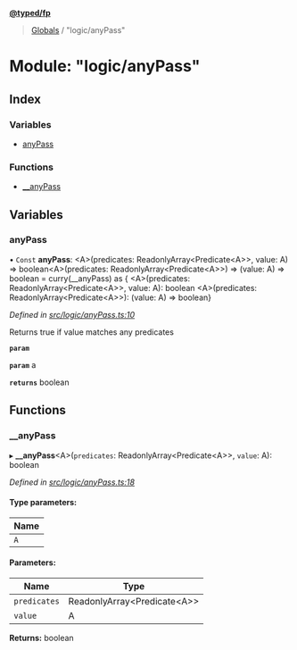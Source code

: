 **[@typed/fp](../README.md)**

> [Globals](../globals.md) / "logic/anyPass"

# Module: "logic/anyPass"

## Index

### Variables

* [anyPass](_logic_anypass_.md#anypass)

### Functions

* [\_\_anyPass](_logic_anypass_.md#__anypass)

## Variables

### anyPass

• `Const` **anyPass**: \<A>(predicates: ReadonlyArray\<Predicate\<A>>, value: A) => boolean\<A>(predicates: ReadonlyArray\<Predicate\<A>>) => (value: A) => boolean = curry(\_\_anyPass) as { \<A>(predicates: ReadonlyArray\<Predicate\<A>>, value: A): boolean \<A>(predicates: ReadonlyArray\<Predicate\<A>>): (value: A) => boolean}

*Defined in [src/logic/anyPass.ts:10](https://github.com/TylorS/typed-fp/blob/ac98ca1/src/logic/anyPass.ts#L10)*

Returns true if value matches any predicates

**`param`** 

**`param`** a

**`returns`** boolean

## Functions

### \_\_anyPass

▸ **__anyPass**\<A>(`predicates`: ReadonlyArray\<Predicate\<A>>, `value`: A): boolean

*Defined in [src/logic/anyPass.ts:18](https://github.com/TylorS/typed-fp/blob/ac98ca1/src/logic/anyPass.ts#L18)*

#### Type parameters:

Name |
------ |
`A` |

#### Parameters:

Name | Type |
------ | ------ |
`predicates` | ReadonlyArray\<Predicate\<A>> |
`value` | A |

**Returns:** boolean
